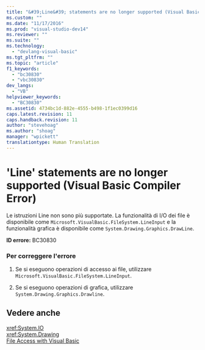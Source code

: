 ```yaml
---
title: "&#39;Line&#39; statements are no longer supported (Visual Basic Compiler Error) | Microsoft Docs"
ms.custom: ""
ms.date: "11/17/2016"
ms.prod: "visual-studio-dev14"
ms.reviewer: ""
ms.suite: ""
ms.technology: 
  - "devlang-visual-basic"
ms.tgt_pltfrm: ""
ms.topic: "article"
f1_keywords: 
  - "bc30830"
  - "vbc30830"
dev_langs: 
  - "VB"
helpviewer_keywords: 
  - "BC30830"
ms.assetid: 4734bc1d-882e-4555-b498-1f1ec0399d16
caps.latest.revision: 11
caps.handback.revision: 11
author: "stevehoag"
ms.author: "shoag"
manager: "wpickett"
translationtype: Human Translation
---
```

# &#39;Line&#39; statements are no longer supported (Visual Basic Compiler Error)
Le istruzioni Line non sono più supportate.  La funzionalità di I\/O dei file è disponibile come `Microsoft.VisualBasic.FileSystem.LineInput` e la funzionalità grafica è disponibile come `System.Drawing.Graphics.DrawLine`.  
  
 **ID errore:** BC30830  
  
### Per correggere l'errore  
  
1.  Se si eseguono operazioni di accesso ai file, utilizzare `Microsoft.VisualBasic.FileSystem.LineInput`.  
  
2.  Se si eseguono operazioni di grafica, utilizzare `System.Drawing.Graphics.Drawline`.  
  
## Vedere anche  
 <xref:System.IO>   
 <xref:System.Drawing>   
 [File Access with Visual Basic](../../../visual-basic/developing-apps/programming/drives-directories-files/file-access.md)